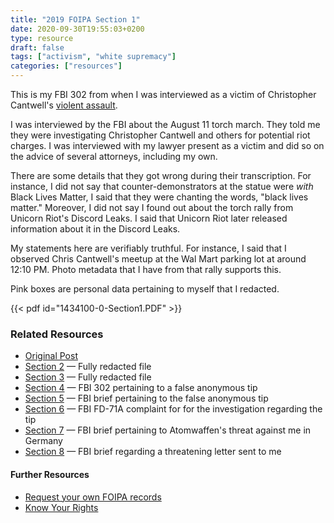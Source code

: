 ```yaml
---
title: "2019 FOIPA Section 1"
date: 2020-09-30T19:55:03+0200
type: resource
draft: false
tags: ["activism", "white supremacy"]
categories: ["resources"]
---
```


This is my FBI 302 from when I was interviewed as a victim of Christopher Cantwell's [violent assault](https://www.c-ville.com/cantwell-pleads-guilty/).

<!--more-->

I was interviewed by the FBI about the August 11 torch march. They told me they were investigating Christopher Cantwell and others for potential riot charges. I was interviewed with my lawyer present as a victim and did so on the advice of several attorneys, including my own.

There are some details that they got wrong during their transcription. For instance, I did not say that counter-demonstrators at the statue were _with_ Black Lives Matter, I said that they were chanting the words, "black lives matter." Moreover, I did not say I found out about the torch rally from Unicorn Riot's Discord Leaks. I said that Unicorn Riot later released information about it in the Discord Leaks.

My statements here are verifiably truthful. For instance, I said that I observed Chris Cantwell's meetup at the Wal Mart parking lot at around 12:10 PM. Photo metadata that I have from that rally supports this.

Pink boxes are personal data pertaining to myself that I redacted.

{{< pdf id="1434100-0-Section1.PDF" >}}

### Related Resources
- [Original Post](../my-fbi-records/)
- [Section 2](../2019-foipa-section-2/) — Fully redacted file
- [Section 3](../2019-foipa-section-3/) — Fully redacted file
- [Section 4](../2019-foipa-section-4/) — FBI 302 pertaining to a false anonymous tip
- [Section 5](../2019-foipa-section-5/) — FBI brief pertaining to the false anonymous tip
- [Section 6](../2019-foipa-section-6/) — FBI FD-71A complaint for for the investigation regarding the tip
- [Section 7](../2019-foipa-section-7/) — FBI brief pertaining to Atomwaffen's threat against me in Germany
- [Section 8](../2019-foipa-section-8/) — FBI brief regarding a threatening letter sent to me

#### Further Resources

- [Request your own FOIPA records](https://www.fbi.gov/services/information-management/foipa/requesting-fbi-records)
- [Know Your Rights](https://www.nlg.org/know-your-rights/)
